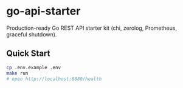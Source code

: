 # go-api-starter

Production-ready Go REST API starter kit (chi, zerolog, Prometheus, graceful shutdown).

## Quick Start
```bash
cp .env.example .env
make run
# open http://localhost:8080/health